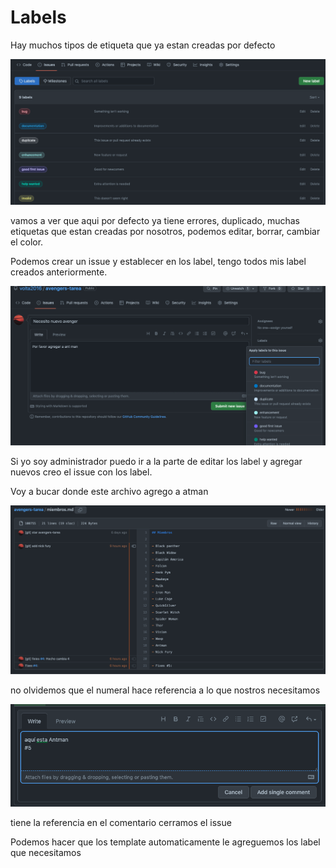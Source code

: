 # Labels

Hay muchos tipos de etiqueta que ya estan creadas por defecto

![label](/images/label.png)

vamos a ver que aqui por defecto ya tiene errores, duplicado, muchas
etiquetas que estan creadas por nosotros, podemos editar, borrar, cambiar
el color.

Podemos crear un issue y establecer en los label, tengo todos
mis label creados anteriormente.

![apply](/images/apply-labels.png)

Si yo soy administrador puedo ir a la parte de editar los label
y agregar nuevos creo el issue con los label.

Voy a bucar donde este archivo agrego a atman

![blame-history](/images/blame-history.png)

no olvidemos que el numeral hace referencia a lo que nostros necesitamos

![numeral](/images/numeral.png)

tiene la referencia en el comentario cerramos el issue

Podemos hacer que los template automaticamente le agreguemos
los label que necesitamos 
